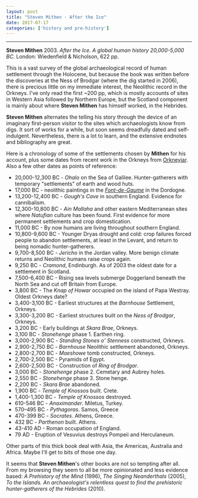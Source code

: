 ```yaml
---
layout: post
title: "Steven Mithen - After the Ice"
date: 2017-07-17
categories: ['history and pre-history']
---
```



***
<b>Steven Mithen</b> 2003. _After the Ice. A global human history 20,000-5,000 BC._  London: Wiedenfield & Nicholson, 622 pp. 

This is a vast survey of the global archaeological record of human settlement through the Holocene, but because the book was written before the discoveries at the Ness of Brodgar (where the dig started in 2006), there is precious little on my immediate interest, the Neolithic record in the Orkneys.   I've only read the first ~200 pp, which is mostly accounts of sites in Western Asia followed by  Northern Europe, but the Scotland component is mainly about where **Steven Mithen** has himself worked, in the Hebrides. 

**Steven Mithen** alternates the telling his story through the device of an imaginary first-person visitor to the sites which archaeologists know from digs.  It sort of works for a while, but soon seems dreadfully dated and self-indulgent.   Nevertheless, there is a lot to learn, and the extensive endnotes and bibliography are great.

Here is a chronology of some of the settlements chosen by **Mithen** for his account, plus some dates from recent work in the Orkneys from [Orkneyjar](http://www.orkneyjar.com/history/timeline.htm).  Also a few other dates as points of reference:

* 20,000-12,300 BC - _Ohalo_ on the Sea of Galilee.  Hunter-gatherers with temporary "settlements" of earth and wood huts.
* 17,000 BC - neolithic paintings in the [_Font-de-Gaume_](https://en.wikipedia.org/wiki/Font-de-Gaume) in the Dordogne.
* 13,200-12,400 BC - _Gough's Cave_ in southern England.  Evidence for cannibalism.
* 12,300-10,800 BC - _Ain Mallaha_ and other eastern Mediterranean sites where _Natufian_ culture has been found.  First evidence for more permanent settlements and crop domestication.
* 11,000 BC - By now humans are living throughout southern England.
* 10,800-9,600 BC - Younger Dryas drought and cold: crop failures forced people to abandon settlements, at least in the Levant, and return to being nomadic hunter-gatherers.
* 9,700-8,500 BC - _Jericho_ in the Jordan valley. More benign climate returns and Neolithic humans raise crops again.
* 9,250 BC - _Cramond_, Endinburgh.  As of 2003 the oldest date for a settlement in Scotland. 
* 7,500-6,400 BC - Rising sea levels submerge Doggerland beneath the North Sea and cut off Britain from Europe.
* 3,800 BC -	The _Knap of Howar_ occupied on the island of Papa Westray.  Oldest Orkneys date?
* 3,400-3,100 BC - Earliest structures at the _Barnhouse_ Settlement, Orkneys.
* 3,300-3,200 BC - Earliest structures built on the _Ness of Brodgar_, Orkneys.
* 3,200 BC - Early buildings at _Skara Brae_, Orkneys.
* 3,100 BC - _Stonehenge_ phase 1.  Earthen ring.
* 3,000-2,900 BC - _Standing Stones o' Stenness_ constructed, Orkneys.
* 2,900-2,750 BC - _Barnhouse_ Neolithic settlement abandoned, Orkneys.
* 2,800-2,700 BC - _Maeshowe_ tomb  constructed, Orkneys.
* 2,700-2,500 BC - Pyramids of Egypt.
* 2,600-2,500 BC - Construction of _Ring of Brodgar_.
* 3,000 BC - _Stonehenge_ phase 2.  Cemetary and Aubrey holes.
* 2,550 BC - _Stonehenge_ phase 3.  Stone henge.
* 2,200 BC - _Skara Brae_ abandoned.
* 1,900 BC - _Temple of Knossos_ built.  Crete.
* 1,400-1,300 BC - _Temple of Knossos_ destroyed.
* 610-546 BC - _Anaximander_.  Miletus, Turkey. 
* 570–495 BC - _Pythagoras_. Samos, Greece
* 470-399 BC - _Socrates_. Athens, Greece.
* 432 BC - _Parthenon_ built.  Athens.
* 43-410 AD - Roman occupation of England.
* 79 AD - Eruption of Vesuvius destroys Pompeii and Herculaneum.
 

Other parts of this thick book deal with Asia, the Americas, Australia and Africa.  Maybe I'll get to bits of those one day. 

It seems that **Steven Mithen**'s other books are not so tempting after all.  From my browsing they seem to all be more opinionated and less evidence based: _A Prehistory of the Mind_ (1996), _The Singing Neanderthals_ (2005), _To the Islands. An archaeologist's relentless quest to find the prehistoric hunter-gatherers of the Hebrides_ (2010). 
